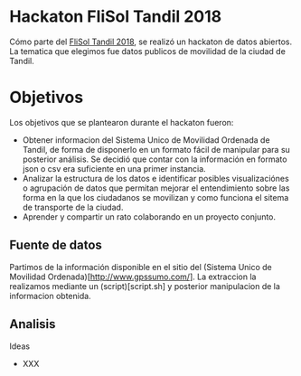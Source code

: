 # Hackaton FliSol Tandil 2018

Cómo parte del [FliSol Tandil 2018](http://flisol.info/FLISOL2018/Argentina/Tandil), se realizó un hackaton de datos abiertos. La tematica que elegimos fue datos publicos de movilidad de la ciudad de Tandil.

# Objetivos

Los objetivos que se plantearon durante el hackaton fueron:

* Obtener informacion del Sistema Unico de Movilidad Ordenada de Tandil, de forma de disponerlo en un formato fácil de manipular para su posterior análisis. Se decidió que contar con la información en formato json o csv era suficiente en una primer instancia.
* Analizar la estructura de los datos e identificar posibles visualizaciónes o agrupación de datos que permitan mejorar el entendimiento sobre las forma en la que los ciudadanos se movilizan y como funciona el sitema de transporte de la ciudad.
* Aprender y compartir un rato colaborando en un proyecto conjunto.

## Fuente de datos

Partimos de la información disponible en el sitio del (Sistema Unico de Movilidad Ordenada)[http://www.gpssumo.com/]. La extraccion la realizamos mediante un (script)[script.sh] y posterior manipulacion de la informacion obtenida.

## Analisis

Ideas

* XXX
